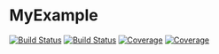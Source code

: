 # MyExample

[![Build Status](https://travis-ci.com/clu2stanford/MyExample.jl.svg?branch=master)](https://travis-ci.com/clu2stanford/MyExample.jl)
[![Build Status](https://ci.appveyor.com/api/projects/status/github/clu2stanford/MyExample.jl?svg=true)](https://ci.appveyor.com/project/clu2stanford/MyExample-jl)
[![Coverage](https://codecov.io/gh/clu2stanford/MyExample.jl/branch/master/graph/badge.svg)](https://codecov.io/gh/clu2stanford/MyExample.jl)
[![Coverage](https://coveralls.io/repos/github/clu2stanford/MyExample.jl/badge.svg?branch=master)](https://coveralls.io/github/clu2stanford/MyExample.jl?branch=master)
